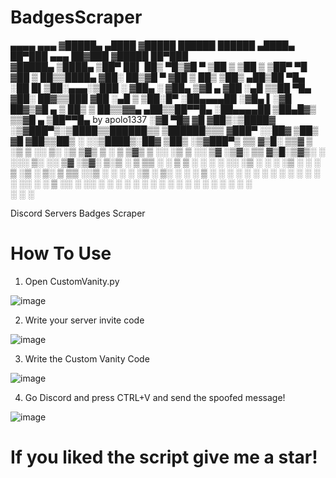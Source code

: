 # BadgesScraper

 ▄▄▄▄    ▄▄▄      ▓█████▄   ▄████ ▓█████   ██████      ██████  ▄████▄   ██▀███   ▄▄▄       ██▓███  ▓█████  ██▀███  
▓█████▄ ▒████▄    ▒██▀ ██▌ ██▒ ▀█▒▓█   ▀ ▒██    ▒    ▒██    ▒ ▒██▀ ▀█  ▓██ ▒ ██▒▒████▄    ▓██░  ██▒▓█   ▀ ▓██ ▒ ██▒
▒██▒ ▄██▒██  ▀█▄  ░██   █▌▒██░▄▄▄░▒███   ░ ▓██▄      ░ ▓██▄   ▒▓█    ▄ ▓██ ░▄█ ▒▒██  ▀█▄  ▓██░ ██▓▒▒███   ▓██ ░▄█ ▒
▒██░█▀  ░██▄▄▄▄██ ░▓█▄   ▌░▓█  ██▓▒▓█  ▄   ▒   ██▒     ▒   ██▒▒▓▓▄ ▄██▒▒██▀▀█▄  ░██▄▄▄▄██ ▒██▄█▓▒ ▒▒▓█  ▄ ▒██▀▀█▄   by apolo1337
░▓█  ▀█▓ ▓█   ▓██▒░▒████▓ ░▒▓███▀▒░▒████▒▒██████▒▒   ▒██████▒▒▒ ▓███▀ ░░██▓ ▒██▒ ▓█   ▓██▒▒██▒ ░  ░░▒████▒░██▓ ▒██▒
░▒▓███▀▒ ▒▒   ▓▒█░ ▒▒▓  ▒  ░▒   ▒ ░░ ▒░ ░▒ ▒▓▒ ▒ ░   ▒ ▒▓▒ ▒ ░░ ░▒ ▒  ░░ ▒▓ ░▒▓░ ▒▒   ▓▒█░▒▓▒░ ░  ░░░ ▒░ ░░ ▒▓ ░▒▓░
▒░▒   ░   ▒   ▒▒ ░ ░ ▒  ▒   ░   ░  ░ ░  ░░ ░▒  ░ ░   ░ ░▒  ░ ░  ░  ▒     ░▒ ░ ▒░  ▒   ▒▒ ░░▒ ░      ░ ░  ░  ░▒ ░ ▒░
 ░    ░   ░   ▒    ░ ░  ░ ░ ░   ░    ░   ░  ░  ░     ░  ░  ░  ░          ░░   ░   ░   ▒   ░░          ░     ░░   ░ 
 ░            ░  ░   ░          ░    ░  ░      ░           ░  ░ ░         ░           ░  ░            ░  ░   ░     
      ░            ░                                          ░                                                    

Discord Servers Badges Scraper

# How To Use

1. Open CustomVanity.py

![image](https://user-images.githubusercontent.com/84898161/123322459-a220b400-d534-11eb-999b-3385bbf39489.png)

2. Write your server invite code

![image](https://user-images.githubusercontent.com/84898161/123322534-b82e7480-d534-11eb-8b2b-7d569c462f7a.png)

3. Write the Custom Vanity Code

![image](https://user-images.githubusercontent.com/84898161/123322620-ce3c3500-d534-11eb-8d26-9d0c3c0428de.png)

4. Go Discord and press CTRL+V and send the spoofed message!

![image](https://user-images.githubusercontent.com/84898161/123322714-eca23080-d534-11eb-9531-49ca263000c7.png)


<h1>If you liked the script give me a star!</h1>
